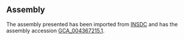 
Assembly
--------

The assembly presented has been imported from 
[INSDC](http://www.insdc.org) and has the assembly accession
[GCA\_004367215.1](http://www.ebi.ac.uk/ena/data/view/GCA_004367215.1).

